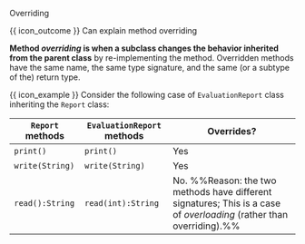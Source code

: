 <span id="title">Overriding</span>

<span id="prereqs"><panel src="../what/unit-inElsewhere-asFlat.md" boilerplate header="%%{{ icon_prereq }} OOP → Inheritance → What%%" popup-url="{{ baseUrl }}/oop/inheritance/what" /></span>

<span id="outcomes">{{ icon_outcome }} Can explain method overriding</span>

<div id="body">

**Method _overriding_ is when a subclass changes the behavior inherited from the parent class** by re-implementing the method. Overridden methods have the same name, the same type signature, and the same (or a subtype of the) return type.

<box>

{{ icon_example }} Consider the following case of `EvaluationReport` class inheriting the `Report` class:

`Report` methods | `EvaluationReport` methods | Overrides?
-----------------|----------------------------|-----------
`print()`        |`print()`                   | Yes
`write(String)`  |`write(String)`             | Yes
`read():String`  |`read(int):String`          | No. %%Reason: the two methods have different signatures; This is a case of <trigger trigger="click" for="modal:overriding-overloading"> _overloading_ </trigger> (rather than overriding).%%

<modal large header="**Overloading**" id="modal:overriding-overloading">
  <include src="../overloading/unit-inElsewhere-asFlat.md" boilerplate/>
</modal>

</box>


</div>

<div id="extras">
  <include src="exercises-fragment.md" />
</div>
